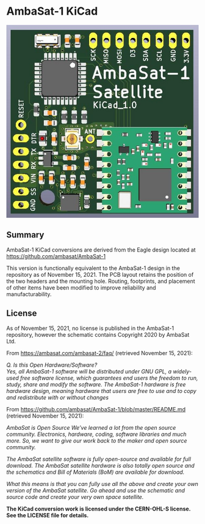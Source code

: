 # AmbaSat-1 KiCad

![AmbaSat-1 Motherboard PCB](media/AmbaSat-1_Satellite.jpg?raw=true "AmbaSat-1 Motherboard PCB")

## Summary

AmbaSat-1 KiCad conversions are derived from the Eagle design located at https://github.com/ambasat/AmbaSat-1

This version is functionally equivalent to the AmbaSat-1 design in the repository as of November 15, 2021.
The PCB layout retains the position of the two headers and the mounting hole.  Routing, footprints, and placement
of other items have been modified to improve reliability and manufacturability.  

## License

As of November 15, 2021, no license is published in the AmbaSat-1 repository,
however the schematic contains Copyright 2020 by AmbaSat Ltd.

From https://ambasat.com/ambasat-2/faq/ (retrieved November 15, 2021):  

*Q. Is this Open Hardware/Software?  
Yes, all AmbaSat-1 software will be distributed under GNU GPL, a widely-used free software license, which guarantees end users the freedom to run, study, share and modify the software. The AmbaSat-1 hardware is free hardware design, meaning hardware that users are free to use and to copy and redistribute with or without changes*

From https://github.com/ambasat/AmbaSat-1/blob/master/README.md (retrieved November 15, 2021):  

*AmbaSat is Open Source We’ve learned a lot from the open source community. Electronics, hardware, coding, software libraries and much more.
So, we want to give our work back to the maker and open source community.*

*The AmbaSat satellite software is fully open-source and available for full download. The AmbaSat satellite hardware is also totally open source and the schematics and Bill of Materials (BoM) are available for download.*

*What this means is that you can fully use all the above and create your own version of the AmbaSat satellite. Go ahead and use the schematic and source code and create your very own space satellite.*

**The KiCad conversion work is licensed under the CERN-OHL-S license.  See the LICENSE file for details.**
